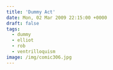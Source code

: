 ```yaml
---
title: 'Dummy Act'
date: Mon, 02 Mar 2009 22:15:00 +0000
draft: false
tags:
  - dummy
  - elliot
  - rob
  - ventrilloquism
image: /img/comic306.jpg
---
```


